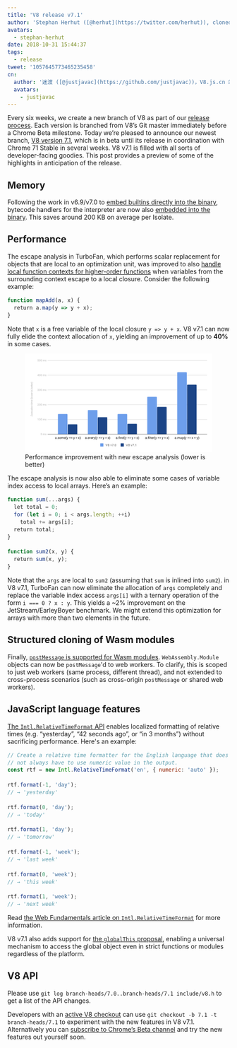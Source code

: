 ```yaml
---
title: 'V8 release v7.1'
author: 'Stephan Herhut ([@herhut](https://twitter.com/herhut)), cloned cloner of clones'
avatars:
  - stephan-herhut
date: 2018-10-31 15:44:37
tags:
  - release
tweet: '1057645773465235458'
cn:
  author: '迷渡 ([@justjavac](https://github.com/justjavac))，V8.js.cn 站长'
  avatars:
    - justjavac
---
```

Every six weeks, we create a new branch of V8 as part of our [release process](/docs/release-process). Each version is branched from V8’s Git master immediately before a Chrome Beta milestone. Today we’re pleased to announce our newest branch, [V8 version 7.1](https://chromium.googlesource.com/v8/v8.git/+log/branch-heads/7.1), which is in beta until its release in coordination with Chrome 71 Stable in several weeks. V8 v7.1 is filled with all sorts of developer-facing goodies. This post provides a preview of some of the highlights in anticipation of the release.

## Memory

Following the work in v6.9/v7.0 to [embed builtins directly into the binary](/blog/embedded-builtins), bytecode handlers for the interpreter are now also [embedded into the binary](https://bugs.chromium.org/p/v8/issues/detail?id=8068). This saves around 200 KB on average per Isolate.

## Performance

The escape analysis in TurboFan, which performs scalar replacement for objects that are local to an optimization unit, was improved to also [handle local function contexts for higher-order functions](https://bit.ly/v8-turbofan-context-sensitive-js-operators) when variables from the surrounding context escape to a local closure. Consider the following example:

```js
function mapAdd(a, x) {
  return a.map(y => y + x);
}
```

Note that `x` is a free variable of the local closure `y => y + x`. V8 v7.1 can now fully elide the context allocation of `x`, yielding an improvement of up to **40%** in some cases.

<figure>
  <img src="/_img/v8-release-71/improved-escape-analysis.svg" alt="">
  <figcaption>Performance improvement with new escape analysis (lower is better)</figcaption>
</figure>

The escape analysis is now also able to eliminate some cases of variable index access to local arrays. Here’s an example:

```js
function sum(...args) {
  let total = 0;
  for (let i = 0; i < args.length; ++i)
    total += args[i];
  return total;
}

function sum2(x, y) {
  return sum(x, y);
}
```

Note that the `args` are local to `sum2` (assuming that `sum` is inlined into `sum2`). in V8 v7.1, TurboFan can now eliminate the allocation of `args` completely and replace the variable index access `args[i]` with a ternary operation of the form `i === 0 ? x : y`. This yields a ~2% improvement on the JetStream/EarleyBoyer benchmark. We might extend this optimization for arrays with more than two elements in the future.

## Structured cloning of Wasm modules

Finally, [`postMessage` is supported for Wasm modules](https://github.com/WebAssembly/design/pull/1074). `WebAssembly.Module` objects can now be `postMessage`'d to web workers. To clarify, this is scoped to just web workers (same process, different thread), and not extended to cross-process scenarios (such as cross-origin `postMessage` or shared web workers).

## JavaScript language features

[The `Intl.RelativeTimeFormat` API](https://developers.google.com/web/updates/2018/10/intl-relativetimeformat) enables localized formatting of relative times (e.g. “yesterday”, “42 seconds ago”, or “in 3 months”) without sacrificing performance. Here's an example:

```js
// Create a relative time formatter for the English language that does
// not always have to use numeric value in the output.
const rtf = new Intl.RelativeTimeFormat('en', { numeric: 'auto' });

rtf.format(-1, 'day');
// → 'yesterday'

rtf.format(0, 'day');
// → 'today'

rtf.format(1, 'day');
// → 'tomorrow'

rtf.format(-1, 'week');
// → 'last week'

rtf.format(0, 'week');
// → 'this week'

rtf.format(1, 'week');
// → 'next week'
```

Read [the Web Fundamentals article on `Intl.RelativeTimeFormat`](https://developers.google.com/web/updates/2018/10/intl-relativetimeformat) for more information.

V8 v7.1 also adds support for [the `globalThis` proposal](https://github.com/tc39/proposal-global), enabling a universal mechanism to access the global object even in strict functions or modules regardless of the platform.

## V8 API

Please use `git log branch-heads/7.0..branch-heads/7.1 include/v8.h` to get a list of the API changes.

Developers with an [active V8 checkout](/docs/source-code#using-git) can use `git checkout -b 7.1 -t branch-heads/7.1` to experiment with the new features in V8 v7.1. Alternatively you can [subscribe to Chrome’s Beta channel](https://www.google.com/chrome/browser/beta.html) and try the new features out yourself soon.
